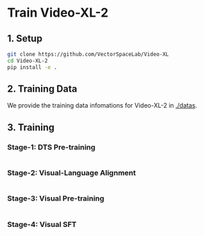 # Train Video-XL-2

## 1. Setup
```bash
git clone https://github.com/VectorSpaceLab/Video-XL
cd Video-XL-2
pip install -e .
```

## 2. Training Data
We provide the training data infomations for Video-XL-2 in [./datas](./datas).

## 3. Training
<!-- | Stage | Num. frames | ViT | Connector | LLM | CKPT |
|--------|:-------:|:------:|:------:|:------:|:------:|
| [stage1](scripts/train/stage1-init_connector) | 4 | :snowflake: | :fire: | :snowflake: | [all projector weights](https://huggingface.co/OpenGVLab/stage1-mm-projectors/tree/main) |
| [stage2](scripts/train/stage2-visual_pretraining) | 4-8 | :fire: | :fire: | :fire: | [UMT-Qwen2_7B](https://huggingface.co/OpenGVLab/stage2-UMT-Qwen2-7B-tome16_mlp), [UMT-Qwen2_5_1M_7B](https://huggingface.co/OpenGVLab/stage2-UMT-Qwen2_5_7B_1m-tome16_mlp), [UMT-HD-Qwen2_5_2B](https://huggingface.co/OpenGVLab/stage2-UMT-Qwen2_5_1.5B-tome16_mlp), [InternVideo2-Qwen2_5_7B](https://huggingface.co/OpenGVLab/stage2-InternVideo2-1B-Qwen2_5-7B-tome16_mlp) |
| [stage3](scripts/train/stage3-video_sft) | 64-512 | :fire: | :fire: | :fire: | [UMT-Qwen2_7B](https://huggingface.co/OpenGVLab/VideoChat-Flash-Qwen2-7B_res448),[UMT-HD-Qwen2_5-2B](https://huggingface.co/OpenGVLab/VideoChat-Flash-Qwen2_5-2B_res448),[UMT-Qwen2_5_1M_7B](https://huggingface.co/OpenGVLab/VideoChat-Flash-Qwen2_5-7B-1M_res224), [InternVideo2-Qwen2_5_7B](https://huggingface.co/OpenGVLab/VideoChat-Flash-Qwen2_5-7B_InternVideo2-1B) |
| [stage4](scripts/train/stage4_highres_postft) | 64-512 | :fire: | :fire: | :snowflake: | [UMT-HD-Qwen2-7B](https://huggingface.co/OpenGVLab/VideoChat-Flash-Qwen2-7B_res448)| -->

<!-- Training time with a 32 A100:
- stage1: under one hour:
- stage2: about 2 day
- stage3: about 2~3day
- stage4: about 2~3day -->

### Stage-1: DTS Pre-training
```bash
```
### Stage-2: Visual-Language Alignment
```bash
```
### Stage-3: Visual Pre-training
```bash
```

### Stage-4: Visual SFT
```bash
```

